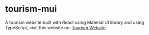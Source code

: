 # tourism-mui
A tourism website built with React using Material UI library and using TypeScript, visit this website on: [Tourism Website](https://ahmadjz.github.io/tourism-mui)
